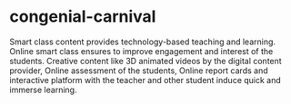 # congenial-carnival
Smart class content provides technology-based teaching and learning. Online smart class ensures to improve engagement and interest of the students. Creative content like 3D animated videos by the digital content provider, Online assessment of the students, Online report cards and interactive platform with the teacher and other student induce quick and immerse learning.
